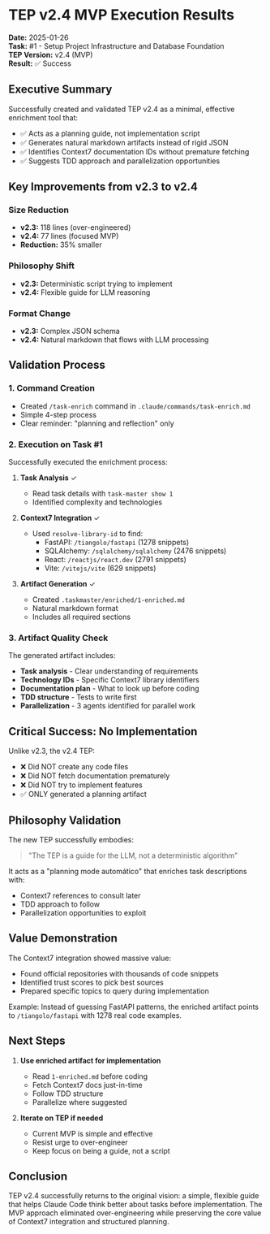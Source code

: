 # TEP v2.4 MVP Execution Results

**Date:** 2025-01-26  
**Task:** #1 - Setup Project Infrastructure and Database Foundation  
**TEP Version:** v2.4 (MVP)  
**Result:** ✅ Success

## Executive Summary

Successfully created and validated TEP v2.4 as a minimal, effective enrichment tool that:
- ✅ Acts as a planning guide, not implementation script
- ✅ Generates natural markdown artifacts instead of rigid JSON
- ✅ Identifies Context7 documentation IDs without premature fetching
- ✅ Suggests TDD approach and parallelization opportunities

## Key Improvements from v2.3 to v2.4

### Size Reduction
- **v2.3:** 118 lines (over-engineered)
- **v2.4:** 77 lines (focused MVP)
- **Reduction:** 35% smaller

### Philosophy Shift
- **v2.3:** Deterministic script trying to implement
- **v2.4:** Flexible guide for LLM reasoning

### Format Change
- **v2.3:** Complex JSON schema
- **v2.4:** Natural markdown that flows with LLM processing

## Validation Process

### 1. Command Creation
- Created `/task-enrich` command in `.claude/commands/task-enrich.md`
- Simple 4-step process
- Clear reminder: "planning and reflection" only

### 2. Execution on Task #1
Successfully executed the enrichment process:

1. **Task Analysis** ✓
   - Read task details with `task-master show 1`
   - Identified complexity and technologies

2. **Context7 Integration** ✓
   - Used `resolve-library-id` to find:
     - FastAPI: `/tiangolo/fastapi` (1278 snippets)
     - SQLAlchemy: `/sqlalchemy/sqlalchemy` (2476 snippets)
     - React: `/reactjs/react.dev` (2791 snippets)
     - Vite: `/vitejs/vite` (629 snippets)

3. **Artifact Generation** ✓
   - Created `.taskmaster/enriched/1-enriched.md`
   - Natural markdown format
   - Includes all required sections

### 3. Artifact Quality Check

The generated artifact includes:
- **Task analysis** - Clear understanding of requirements
- **Technology IDs** - Specific Context7 library identifiers
- **Documentation plan** - What to look up before coding
- **TDD structure** - Tests to write first
- **Parallelization** - 3 agents identified for parallel work

## Critical Success: No Implementation

Unlike v2.3, the v2.4 TEP:
- ❌ Did NOT create any code files
- ❌ Did NOT fetch documentation prematurely
- ❌ Did NOT try to implement features
- ✅ ONLY generated a planning artifact

## Philosophy Validation

The new TEP successfully embodies:
> "The TEP is a guide for the LLM, not a deterministic algorithm"

It acts as a "planning mode automático" that enriches task descriptions with:
- Context7 references to consult later
- TDD approach to follow
- Parallelization opportunities to exploit

## Value Demonstration

The Context7 integration showed massive value:
- Found official repositories with thousands of code snippets
- Identified trust scores to pick best sources
- Prepared specific topics to query during implementation

Example: Instead of guessing FastAPI patterns, the enriched artifact points to `/tiangolo/fastapi` with 1278 real code examples.

## Next Steps

1. **Use enriched artifact for implementation**
   - Read `1-enriched.md` before coding
   - Fetch Context7 docs just-in-time
   - Follow TDD structure
   - Parallelize where suggested

2. **Iterate on TEP if needed**
   - Current MVP is simple and effective
   - Resist urge to over-engineer
   - Keep focus on being a guide, not a script

## Conclusion

TEP v2.4 successfully returns to the original vision: a simple, flexible guide that helps Claude Code think better about tasks before implementation. The MVP approach eliminated over-engineering while preserving the core value of Context7 integration and structured planning.